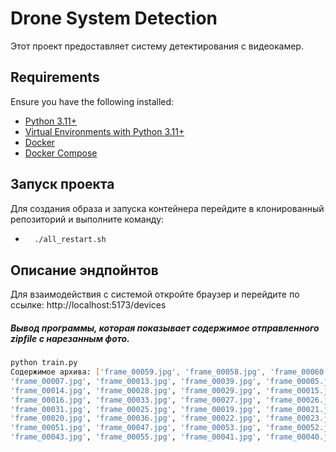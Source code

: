 # Drone System Detection

Этот проект предоставляет систему детектирования с видеокамер.

## Requirements

Ensure you have the following installed:

- [Python 3.11+](https://www.python.org/downloads/)
- [Virtual Environments with Python 3.11+](https://docs.python.org/3/tutorial/venv.html)
- [Docker](https://docs.docker.com/engine/install/)
- [Docker Compose](https://docs.docker.com/compose/install/)

## Запуск проекта

Для создания образа и запуска контейнера перейдите в клонированный репозиторий и выполните команду:

- ```bash
    ./all_restart.sh
    ```

## Описание эндпойнтов

Для взаимодействия с системой откройте браузер и перейдите по ссылке: http://localhost:5173/devices

##### Вывод программы, которая показывает содержимое отправленного zipfile с нарезанным фото.
```zsh
python train.py
Содержимое архива: ['frame_00059.jpg', 'frame_00058.jpg', 'frame_00060.jpg', 'frame_00048.jpg', 'frame_00049.jpg', 'frame_00012.jpg', 'frame_00006.jpg',
'frame_00007.jpg', 'frame_00013.jpg', 'frame_00039.jpg', 'frame_00005.jpg', 'frame_00011.jpg', 'frame_00010.jpg', 'frame_00004.jpg', 'frame_00038.jpg',
'frame_00014.jpg', 'frame_00028.jpg', 'frame_00029.jpg', 'frame_00015.jpg', 'frame_00001.jpg', 'frame_00017.jpg', 'frame_00003.jpg', 'frame_00002.jpg',
'frame_00016.jpg', 'frame_00033.jpg', 'frame_00027.jpg', 'frame_00026.jpg', 'frame_00032.jpg', 'frame_00018.jpg', 'frame_00024.jpg', 'frame_00030.jpg',
'frame_00031.jpg', 'frame_00025.jpg', 'frame_00019.jpg', 'frame_00021.jpg', 'frame_00035.jpg', 'frame_00009.jpg', 'frame_00008.jpg', 'frame_00034.jpg',
'frame_00020.jpg', 'frame_00036.jpg', 'frame_00022.jpg', 'frame_00023.jpg', 'frame_00037.jpg', 'frame_00050.jpg', 'frame_00044.jpg', 'frame_00045.jpg',
'frame_00051.jpg', 'frame_00047.jpg', 'frame_00053.jpg', 'frame_00052.jpg', 'frame_00046.jpg', 'frame_00042.jpg', 'frame_00056.jpg', 'frame_00057.jpg',
'frame_00043.jpg', 'frame_00055.jpg', 'frame_00041.jpg', 'frame_00040.jpg', 'frame_00054.jpg']
```
